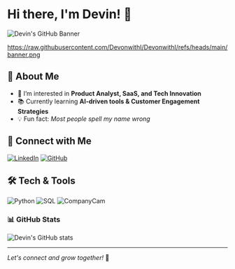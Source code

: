 # Hi there, I'm Devin! 👋

![Devin's GitHub Banner]([https://source.unsplash.com/1600x400/?technology,coding](https://raw.githubusercontent.com/DevonwithI/DevonwithI/refs/heads/main/banner.png))


https://raw.githubusercontent.com/DevonwithI/DevonwithI/refs/heads/main/banner.png
## 🚀 About Me
- 🔭 I’m interested in **Product Analyst, SaaS, and Tech Innovation**
- 📚 Currently learning **AI-driven tools & Customer Engagement Strategies**
- 💡 Fun fact: *Most people spell my name wrong*

## 🔗 Connect with Me
[![LinkedIn](https://img.shields.io/badge/LinkedIn-%230077B5.svg?style=for-the-badge&logo=linkedin&logoColor=white)](https://www.linkedin.com/in/devin-paddock-678b55132/) 
[![GitHub](https://img.shields.io/badge/GitHub-%23181717.svg?style=for-the-badge&logo=github&logoColor=white)](https://github.com/DevonwithI)

## 🛠️ Tech & Tools
![Python](https://img.shields.io/badge/Python-3670A0?style=for-the-badge&logo=python&logoColor=yellow)
![SQL]([https://img.shields.io/badge/JavaScript-F7DF1E?style=for-the-badge&logo=javascript&logoColor=black](https://img.shields.io/badge/SQL-4479A1?style=for-the-badge&logo=sql&logoColor=white))
![CompanyCam](https://img.shields.io/badge/CompanyCam-0078D7?style=for-the-badge)

### 📊 GitHub Stats
![Devin's GitHub stats](https://github-readme-stats.vercel.app/api?username=DevonwithI&show_icons=true&theme=radical)

---
*Let's connect and grow together!* 🚀
